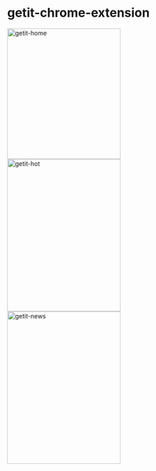 # getit-chrome-extension


<img width="260" height="300" alt="getit-home" src="https://cloud.githubusercontent.com/assets/18505102/26278510/0d725e00-3d6a-11e7-8a03-609758d26e1c.png"><img width="260" height="350" alt="getit-hot" src="https://cloud.githubusercontent.com/assets/18505102/26278511/10170598-3d6a-11e7-9c30-c623015f8212.png"><img width="260" height="350" alt="getit-news" src="https://cloud.githubusercontent.com/assets/18505102/26278647/c8540040-3d6d-11e7-936c-994eecdaed9a.png">
